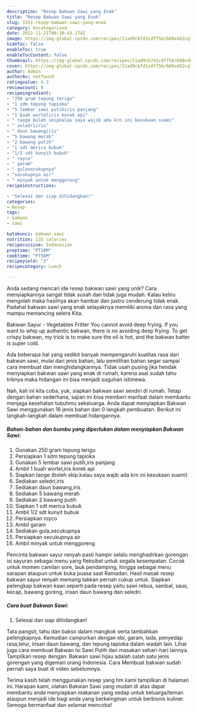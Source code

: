 ```yaml
---
description: "Resep Bakwan Sawi yang Enak"
title: "Resep Bakwan Sawi yang Enak"
slug: 1551-resep-bakwan-sawi-yang-enak
category: Uncategorized
date: 2022-11-21T00:30:43.174Z
image: https://img-global.cpcdn.com/recipes/21ad9cb7d1cdff56/680x482cq70/bakwan-sawi-foto-resep-utama.jpg
hideToc: false
enableToc: true
enableTocContent: false
thumbnail: https://img-global.cpcdn.com/recipes/21ad9cb7d1cdff56/680x482cq70/bakwan-sawi-foto-resep-utama.jpg
cover: https://img-global.cpcdn.com/recipes/21ad9cb7d1cdff56/680x482cq70/bakwan-sawi-foto-resep-utama.jpg
author: Admin
authorAv: notfound
ratingvalue: 4.3
reviewcount: 8
recipeingredient:
- "250 gram tepung terigu"
- "1 sdm tepung tapioka"
- "5 lembar sawi putihiris panjang"
- "1 buah worteliris korek api"
- " taoge boleh skipkalau saya wajib ada krn ini kesukaan suami"
- " seledriiris"
- " daun bawangiris"
- "5 bawang merah"
- "2 bawang putih"
- "1 sdt merica bubuk"
- "1/2 sdt kunyit bubuk"
- " royco"
- " garam"
- " gulasecukupnya"
- "secukupnya air"
- " minyak untuk menggoreng"
recipeinstructions:

- "Selesai dan siap dihidangkan!"
categories:
- Resep
tags:
- bakwan
- sawi

katakunci: bakwan sawi 
nutrition: 135 calories
recipecuisine: Indonesian
preptime: "PT10M"
cooktime: "PT56M"
recipeyield: "2"
recipecategory: Lunch

---
```





Anda sedang mencari ide resep bakwan sawi yang unik? Cara menyiapkannya sangat tidak susah dan tidak juga mudah. Kalau keliru mengolah maka hasilnya akan hambar dan justru cenderung tidak enak. Padahal bakwan sawi yang enak selayaknya memiliki aroma dan rasa yang mampu memancing selera Kita.





Bakwan Sayur - Vegetables Fritter You cannot avoid deep frying. If you want to whip up authentic bakwan, there is no avoiding deep frying. To get crispy bakwan, my trick is to make sure the oil is hot, and the bakwan batter is super cold.

Ada beberapa hal yang sedikit banyak mempengaruhi kualitas rasa dari bakwan sawi, mulai dari jenis bahan, lalu pemilihan bahan segar sampai cara membuat dan menghidangkannya. Tidak usah pusing jika hendak menyiapkan bakwan sawi yang enak di rumah, karena asal sudah tahu triknya maka hidangan ini bisa menjadi suguhan istimewa.






Nah, kali ini kita coba, yuk, siapkan bakwan sawi sendiri di rumah. Tetap dengan bahan sederhana, sajian ini bisa memberi manfaat dalam membantu menjaga kesehatan tubuhmu sekeluarga. Anda dapat menyiapkan Bakwan Sawi menggunakan 16 jenis bahan dan 0 langkah pembuatan. Berikut ini langkah-langkah dalam membuat hidangannya.

<!--inarticleads1-->

##### Bahan-bahan dan bumbu yang diperlukan dalam menyiapkan Bakwan Sawi:

1. Gunakan 250 gram tepung terigu
1. Persiapkan 1 sdm tepung tapioka
1. Gunakan 5 lembar sawi putih,iris panjang
1. Ambil 1 buah wortel,iris korek api
1. Siapkan  taoge (boleh skip.kalau saya wajib ada krn ini kesukaan suami)
1. Sediakan  seledri,iris
1. Sediakan  daun bawang,iris
1. Sediakan 5 bawang merah
1. Sediakan 2 bawang putih
1. Siapkan 1 sdt merica bubuk
1. Ambil 1/2 sdt kunyit bubuk
1. Persiapkan  royco
1. Ambil  garam
1. Sediakan  gula,secukupnya
1. Persiapkan secukupnya air
1. Ambil  minyak untuk menggoreng


Pencinta bakwan sayur renyah pasti hampir selalu menghadirkan gorengan isi sayuran sebagai menu yang fleksibel untuk segala kesempatan. Cocok untuk momen camilan sore, lauk pendamping, hingga sebagai menu sarapan ataupun untuk buka puasa saat Ramadan. Hasil masak resep bakwan sayur renyah memang takkan pernah cukup untuk. Siapkan pelengkap bakwan kawi seperti pada resep yaitu sawi rebus, sambal, saus, kecap, bawang goreng, irisan daun bawang dan seledri. 

<!--inarticleads2-->

##### Cara buat Bakwan Sawi:


1. Selesai dan siap dihidangkan!

Tata pangsit, tahu dan bakso dalam mangkok serta tambahkan pelengkapnya. Kemudian campurkan dengan ebi, garam, lada, penyedap rasa,telur, irisan daun bawang, dan tepung tapioka dalam wadah lain. Lihat juga cara membuat Bakwan Isi Sawi Putih dan masakan sehari-hari lainnya. Tampilkan resep dengan: Bakwan sawi hijau adalah salah satu jenis gorengan yang digemari orang Indonesia. Cara Membuat bakwan sudah pernah saya buat di video sebelumnya. 

Terima kasih telah menggunakan resep yang tim kami tampilkan di halaman ini. Harapan kami, olahan Bakwan Sawi yang mudah di atas dapat membantu anda menyiapkan makanan yang sedap untuk keluarga/teman ataupun menjadi ide bagi anda yang berkeinginan untuk berbisnis kuliner. Semoga bermanfaat dan selamat mencoba!
